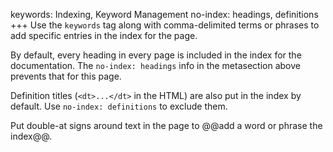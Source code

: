 keywords: Indexing, Keyword Management
no-index: headings, definitions
+++
Use the `keywords` tag along with comma-delimited terms or phrases to add specific entries in the index for the page.

By default, every heading in every page is included in the index for the documentation. The `no-index: headings` info in the metasection above prevents that for this page.

Definition titles (`<dt>...</dt>` in the HTML) are also put in the index by default. Use `no-index: definitions` to exclude them.

Put double-at signs around text in the page to @@add a word or phrase the index@@.